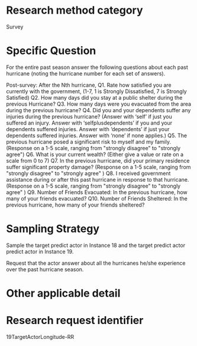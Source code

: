 ﻿# Research method category #


Survey


# Specific Question #


For the entire past season answer the following questions about each past hurricane (noting the hurricane number for each set of answers).


Post-survey: After the Nth hurricane,
Q1. Rate how satisfied you are currently with the government, (1-7, 1 is Strongly Dissatisfied, 7 is Strongly Satisfied)
Q2. How many days did you stay at a public shelter during the previous Hurricane?
Q3. How many days were you evacuated from the area during the previous hurricane?
Q4. Did you and your dependents suffer any injuries during the previous hurricane? (Answer with ‘self’ if just you suffered an injury. Answer with ‘selfplusdependents’ if you and your dependents suffered injuries. Answer with ‘dependents’ if just your dependents suffered injuries. Answer with ‘none’ if none applies.)
Q5. The previous hurricane posed a significant risk to myself and my family. (Response on a 1-5 scale, ranging from "strongly disagree"  to "strongly agree")
Q6. What is your current wealth? (Either give a value or rate on a scale from 0 to 7)
Q7. In the previous hurricane, did your primary residence suffer significant property damage? (Response on a 1-5 scale, ranging from "strongly disagree"  to "strongly agree" )
Q8. I received government assistance during or after this past hurricane in response to that hurricane. (Response on a 1-5 scale, ranging from "strongly disagree" to "strongly agree" )
Q9. Number of Friends Evacuated: In the previous hurricane, how many of your friends evacuated?
Q10. Number of Friends Sheltered: In the previous hurricane, how many of your friends sheltered?




# Sampling Strategy #


Sample the target predict actor in Instance 18 and the target predict actor predict actor in Instance 19. 


Request that the actor answer about all the hurricanes he/she experience over the past hurricane season. 


# Other applicable detail #






# Research request identifier #


19TargetActorLongitude-RR